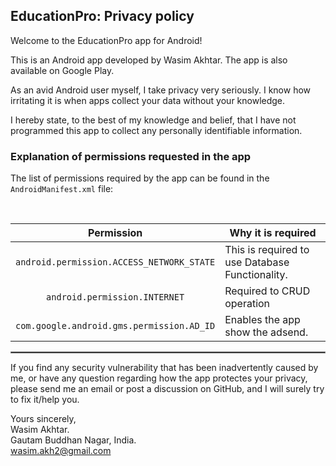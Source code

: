 ## EducationPro: Privacy policy

Welcome to the EducationPro app for Android!

This is an Android app developed by Wasim Akhtar. The app is also available on Google Play.

As an avid Android user myself, I take privacy very seriously.
I know how irritating it is when apps collect your data without your knowledge.

I hereby state, to the best of my knowledge and belief, that I have not programmed this app to collect any personally identifiable information. 

### Explanation of permissions requested in the app

The list of permissions required by the app can be found in the `AndroidManifest.xml` file:



<br/>

| Permission | Why it is required |
| :---: | --- |
| `android.permission.ACCESS_NETWORK_STATE` | This is required to use Database Functionality. |
| `android.permission.INTERNET` | Required to CRUD operation |
| `com.google.android.gms.permission.AD_ID` | Enables the app show the adsend. |

 <hr style="border:1px solid gray">

If you find any security vulnerability that has been inadvertently caused by me, or have any question regarding how the app protectes your privacy, please send me an email or post a discussion on GitHub, and I will surely try to fix it/help you.

Yours sincerely,  
Wasim Akhtar.  
Gautam Buddhan Nagar, India.  
wasim.akh2@gmail.com
